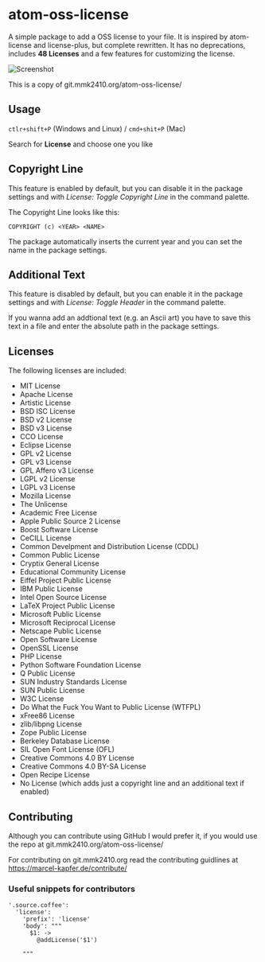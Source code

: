 # atom-oss-license

A simple package to add a OSS license to your file. It is inspired by atom-license and license-plus, but complete rewritten. It has no deprecations, includes **48 Licenses** and a few features for customizing the license.

![Screenshot](https://marcel-kapfer.de/res/img/atom-oss-license.png)

This is a copy of git.mmk2410.org/atom-oss-license/

## Usage

`ctlr+shift+P` (Windows and Linux) / `cmd+shit+P` (Mac)

Search for **License** and choose one you like

## Copyright Line

This feature is enabled by default, but you can disable it in the package settings and with *License: Toggle Copyright Line* in the command palette.

The Copyright Line looks like this:

```COPYRIGHT (c) <YEAR> <NAME>```

The package automatically inserts the current year and you can set the name in the package settings.

## Additional Text

This feature is disabled by default, but you can enable it in the package settings and with *License: Toggle Header* in the command palette.

If you wanna add an addtional text (e.g. an Ascii art) you have to save this text in a file and enter the absolute path in the package settings.

## Licenses

The following licenses are included:

 - MIT License
 - Apache License
 - Artistic License
 - BSD ISC License
 - BSD v2 License
 - BSD v3 License
 - CCO License
 - Eclipse License
 - GPL v2 License
 - GPL v3 License
 - GPL Affero v3 License
 - LGPL v2 License
 - LGPL v3 License
 - Mozilla License
 - The Unlicense
 - Academic Free License
 - Apple Public Source 2 License
 - Boost Software License
 - CeCILL License
 - Common Develpment and Distribution License (CDDL)
 - Common Public License
 - Cryptix General License
 - Educational Community License
 - Eiffel Project Public License
 - IBM Public License
 - Intel Open Source License
 - LaTeX Project Public License
 - Microsoft Public License
 - Microsoft Reciprocal License
 - Netscape Public License
 - Open Software License
 - OpenSSL License
 - PHP License
 - Python Software Foundation License
 - Q Public License
 - SUN Industry Standards License
 - SUN Public License
 - W3C License
 - Do What the Fuck You Want to Public License (WTFPL)
 - xFree86 License
 - zlib/libpng License
 - Zope Public License
 - Berkeley Database License
 - SIL Open Font License (OFL)
 - Creative Commons 4.0 BY License
 - Creative Commons 4.0 BY-SA License
 - Open Recipe License
 - No License (which adds just a copyright line and an additional text if enabled)

## Contributing

Although you can contribute using GitHub I would prefer it, if you would use the repo at git.mmk2410.org/atom-oss-license/

For contributing on git.mmk2410.org read the contributing guidlines at https://marcel-kapfer.de/contribute/

### Useful snippets for contributors

```
'.source.coffee':
  'license':
    'prefix': 'license'
    'body': """
      $1: ->
        @addLicense('$1')

    """
```
